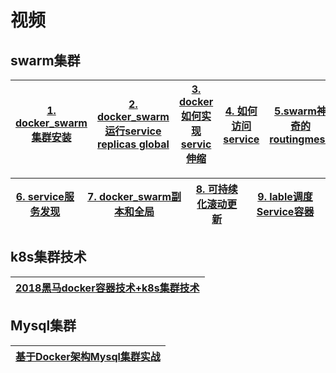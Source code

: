 
# 视频

## swarm集群

[1. docker_swarm集群安装](https://www.bilibili.com/video/av66625778?from=search&seid=15247674818172733793)|[2. docker_swarm运行service replicas global](https://www.bilibili.com/video/av66637478?from=search&seid=15247674818172733793)|[3. docker如何实现servic伸缩](https://www.bilibili.com/video/av66656647?from=search&seid=15247674818172733793)|[4. 如何访问service](https://www.bilibili.com/video/av66658959?from=search&seid=15247674818172733793)|[5.swarm神奇的routingmesh](https://www.bilibili.com/video/av66658994?from=search&seid=15247674818172733793)|
---|---|---|---|---|

[6. service服务发现](https://www.bilibili.com/video/av66664948?from=search&seid=15247674818172733793)|[7. docker_swarm副本和全局](https://www.bilibili.com/video/av66664981?from=search&seid=15247674818172733793)|[8. 可持续化滚动更新](https://www.bilibili.com/video/av66669308?from=search&seid=15247674818172733793)|[9. lable调度Service容器](https://www.bilibili.com/video/av66669444?from=search&seid=15247674818172733793)|
---|---|---|---|

## k8s集群技术
[2018黑马docker容器技术+k8s集群技术](https://www.bilibili.com/video/av35847195?from=search&seid=15247674818172733793)|
---|

## Mysql集群
[基于Docker架构Mysql集群实战](https://www.bilibili.com/video/av73770025?from=search&seid=4231697486262267816)|
---|
  
  



